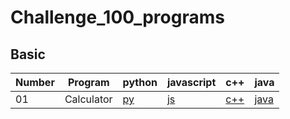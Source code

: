 # Challenge_100_programs


## Basic 
| Number  | Program | python  | javascript | c++ | java |
|---------|-------- |---------|------------|-----|------|
| 01 | Calculator    |  [py](./python/Basic/001-calculator.py)  |  [js](./javascript/Basic/calculator.js)  |  [c++](./cpp/basic/calculator.cpp)  |  [java](./java/Basic/001-calculator/Calculator.java)  |


